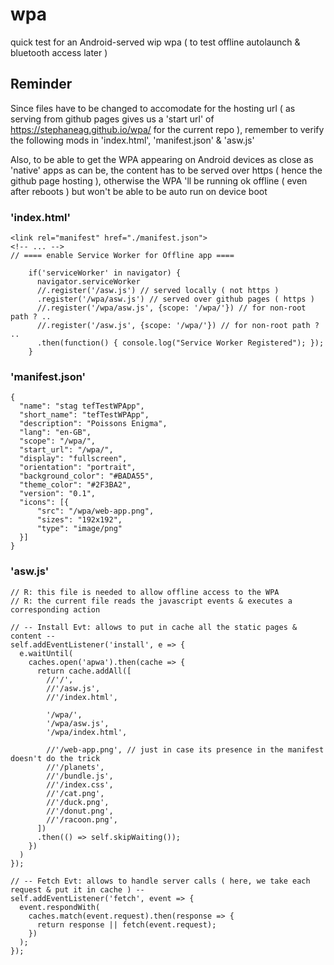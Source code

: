 # wpa
quick test for an Android-served wip wpa ( to test offline autolaunch &amp; bluetooth access later )

## Reminder
Since files have to be changed to accomodate for the hosting url ( as serving from github pages gives us a 'start url' of https://stephaneag.github.io/wpa/ for the current repo ), remember to verify the following mods in 'index.html', 'manifest.json' & 'asw.js'

Also, to be able to get the WPA appearing on Android devices as close as 'native' apps as can be, the content has to be served over https ( hence the github page hosting ), otherwise the WPA 'll be running ok offline ( even after reboots ) but won't be able to be auto run on device boot

### 'index.html'
```
<link rel="manifest" href="./manifest.json">
<!-- ... -->
// ==== enable Service Worker for Offline app ====

    if('serviceWorker' in navigator) {
      navigator.serviceWorker
      //.register('/asw.js') // served locally ( not https )
      .register('/wpa/asw.js') // served over github pages ( https )
      //.register('/wpa/asw.js', {scope: '/wpa/'}) // for non-root path ? ..
      //.register('/asw.js', {scope: '/wpa/'}) // for non-root path ? ..
      .then(function() { console.log("Service Worker Registered"); });
    }
```

### 'manifest.json'
```
{
  "name": "stag tefTestWPApp",
  "short_name": "tefTestWPApp",
  "description": "Poissons Enigma",
  "lang": "en-GB",
  "scope": "/wpa/",
  "start_url": "/wpa/",
  "display": "fullscreen",
  "orientation": "portrait",
  "background_color": "#BADA55",
  "theme_color": "#2F3BA2",
  "version": "0.1",
  "icons": [{
      "src": "/wpa/web-app.png",
      "sizes": "192x192",
      "type": "image/png"
  }]
}

```

### 'asw.js'
```
// R: this file is needed to allow offline access to the WPA
// R: the current file reads the javascript events & executes a corresponding action

// -- Install Evt: allows to put in cache all the static pages & content --
self.addEventListener('install', e => {
  e.waitUntil(
    caches.open('apwa').then(cache => {
      return cache.addAll([
        //'/',
        //'/asw.js',
        //'/index.html',

        '/wpa/',
        '/wpa/asw.js',
        '/wpa/index.html',

        //'/web-app.png', // just in case its presence in the manifest doesn't do the trick
        //'/planets',
        //'/bundle.js',
        //'/index.css',
        //'/cat.png',
        //'/duck.png',
        //'/donut.png',
        //'/racoon.png',
      ])
      .then(() => self.skipWaiting());
    })
  )
});

// -- Fetch Evt: allows to handle server calls ( here, we take each request & put it in cache ) --
self.addEventListener('fetch', event => {
  event.respondWith(
    caches.match(event.request).then(response => {
      return response || fetch(event.request);
    })
  );
});

```
